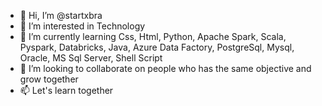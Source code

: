 - 👋 Hi, I’m @startxbra
- 👀 I’m interested in Technology
- 🌱 I’m currently learning Css, Html, Python, Apache Spark, Scala, Pyspark, Databricks, Java, Azure Data Factory, PostgreSql, Mysql, Oracle, MS Sql Server, Shell Script
- 💞️ I’m looking to collaborate on people who has the same objective and grow together
- 📫 Let's learn together
